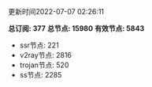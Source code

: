 更新时间2022-07-07 02:26:11

**总订阅: 377**
**总节点: 15980**
**有效节点: 5843**
- ssr节点: 221
- v2ray节点: 2816
- trojan节点: 520
- ss节点: 2285
